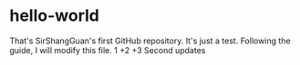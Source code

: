# hello-world
That's SirShangGuan's first GitHub repository. It's just a test.
Following the guide, I will modify this file.
1
+2
+3
Second updates
